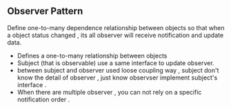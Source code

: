 Observer Pattern
---
Define one-to-many dependence relationship between objects so that when a object status changed , its all observer will receive notification and update data.

- Defines a one-to-many relationship between objects
- Subject (that is observable) use a same interface to update observer.
- between subject and observer used loose coupling way , subject don't know the detail of observer , just know observser implement subject's interface .
- When there are multiple observer , you can not rely on a specific notification order .